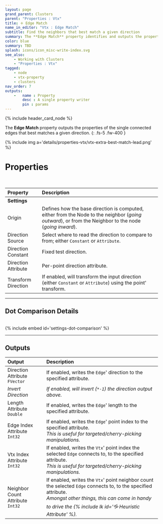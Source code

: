 ```yaml
---
layout: page
grand_parent: Clusters
parent: "Properties : Vtx"
title: 🝊 Edge Match
name_in_editor: "Vtx : Edge Match"
subtitle: Find the neighbors that best match a given direction
summary: The **Edge Match** property identifies and outputs the properties of the edge connected to a vertex that best aligns with a specified direction, offering options for customizing direction sources and writing edge attributes like length, direction, and indices.
color: blue
summary: TBD
splash: icons/icon_misc-write-index.svg
see_also: 
    - Working with Clusters
    - "Properties : Vtx"
tagged: 
    - node
    - vtx-property
    - clusters
nav_order: 7
outputs:
    -   name : Property
        desc : A single property writer
        pin : params
---
```


{% include header_card_node %}

The **Edge Match** property outputs the properties of the single connected edges that best matches a given direction.
{: .fs-5 .fw-400 } 

{% include img a='details/properties-vtx/vtx-extra-best-match-lead.png' %}

# Properties
<br>

| Property       | Description          |
|:-------------|:------------------|
|**Settings**||
| Origin           | Defines how the base direction is computed, either from the Node to the neighbor (*going outward*), or from the Neighbor to the node (*going inward*).  |
| Direction Source | Select where to read the direction to compare to from; either `Constant` or `Attribute`. |
| Direction Constant | Fixed test direction. |
| Direction Attribute | Per-point direction attribute. |
| Transform Direction | If enabled, will transform the input direction (either `Constant` or `Attribute`) using the point' transform. |

---
## Dot Comparison Details
<br>
{% include embed id='settings-dot-comparison' %}

---
## Outputs

| Output       | Description          |
|:-------------|:------------------|
| <span class="eout">Direction Attribute</span><br>`FVector`           | If enabled, writes the `Edge`' direction to the specified attribute. |
| *Invert Direction* | *If enabled, will invert (`*-1`) the direction output above.* |
| <span class="eout">Length Attribute</span><br>`Double` | If enabled, writes the `Edge`' length to the specified attribute. |
| <span class="eout">Edge Index Attribute</span><br>`Int32` | If enabled, writes the `Edge`' point index to the specified attribute.<br>*This is useful for targeted/cherry-picking manipulations.* |
| <span class="eout">Vtx Index Attribute</span><br>`Int32` | If enabled, writes the `Vtx`' point index the selected `Edge` connects to, to the specified attribute.<br>*This is useful for targeted/cherry-picking manipulations.* |
| <span class="eout">Neighbor Count Attribute</span><br>`Int32` | If enabled, writes the `Vtx`' point neighbor count the selected `Edge` connects to, to the specified attribute.<br>*Amongst other things, this can come in handy to drive the {% include lk id='🝰 Heuristic Attribute' %}.* |